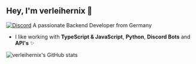 ## Hey, I'm verleihernix 👋
[![Discord](https://img.shields.io/discord/:serverId?style=for-the-badge&logo=discord&label=Discord&color=blue)](https://discord.gg/JxxjdXPxsq)
A passionate Backend Developer from Germany
- I like working with **TypeScript & JavaScript**, **Python**, **Discord Bots** and **API's** ✨

![verleihernix's GitHub stats](https://github-readme-stats.vercel.app/api?username=verleihernix&show_icons=true&bg_color=00000000)
